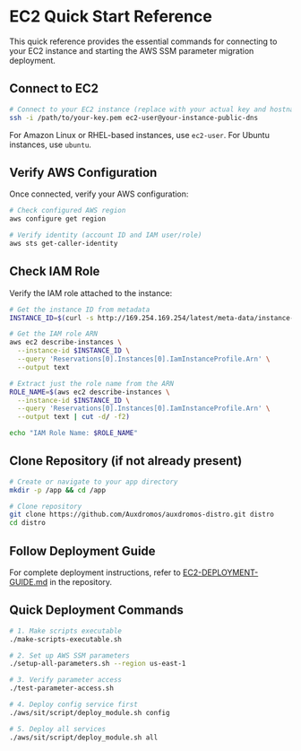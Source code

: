 # EC2 Quick Start Reference

This quick reference provides the essential commands for connecting to your EC2 instance and starting the AWS SSM parameter migration deployment.

## Connect to EC2

```bash
# Connect to your EC2 instance (replace with your actual key and hostname)
ssh -i /path/to/your-key.pem ec2-user@your-instance-public-dns
```

For Amazon Linux or RHEL-based instances, use `ec2-user`. For Ubuntu instances, use `ubuntu`.

## Verify AWS Configuration

Once connected, verify your AWS configuration:

```bash
# Check configured AWS region
aws configure get region

# Verify identity (account ID and IAM user/role)
aws sts get-caller-identity
```

## Check IAM Role

Verify the IAM role attached to the instance:

```bash
# Get the instance ID from metadata
INSTANCE_ID=$(curl -s http://169.254.169.254/latest/meta-data/instance-id)

# Get the IAM role ARN
aws ec2 describe-instances \
  --instance-id $INSTANCE_ID \
  --query 'Reservations[0].Instances[0].IamInstanceProfile.Arn' \
  --output text

# Extract just the role name from the ARN
ROLE_NAME=$(aws ec2 describe-instances \
  --instance-id $INSTANCE_ID \
  --query 'Reservations[0].Instances[0].IamInstanceProfile.Arn' \
  --output text | cut -d/ -f2)

echo "IAM Role Name: $ROLE_NAME"
```

## Clone Repository (if not already present)

```bash
# Create or navigate to your app directory
mkdir -p /app && cd /app

# Clone repository
git clone https://github.com/Auxdromos/auxdromos-distro.git distro
cd distro
```

## Follow Deployment Guide

For complete deployment instructions, refer to [EC2-DEPLOYMENT-GUIDE.md](EC2-DEPLOYMENT-GUIDE.md) in the repository.

## Quick Deployment Commands

```bash
# 1. Make scripts executable
./make-scripts-executable.sh

# 2. Set up AWS SSM parameters
./setup-all-parameters.sh --region us-east-1

# 3. Verify parameter access
./test-parameter-access.sh

# 4. Deploy config service first
./aws/sit/script/deploy_module.sh config

# 5. Deploy all services
./aws/sit/script/deploy_module.sh all
```

